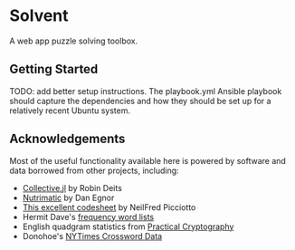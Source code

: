 # Solvent

A web app puzzle solving toolbox.

## Getting Started

TODO: add better setup instructions. The playbook.yml Ansible playbook should
capture the dependencies and how they should be set up for a relatively recent
Ubuntu system.

## Acknowledgements

Most of the useful functionality available here is powered by software and data
borrowed from other projects, including:

* [Collective.jl](https://github.com/rdeits/Collective.jl) by Robin Deits
* [Nutrimatic](https://nutrimatic.org/) by Dan Egnor
* [This excellent codesheet](http://www.derf.net/encodings/codesheet.pdf) by NeilFred Picciotto
* Hermit Dave's [frequency word lists](https://github.com/hermitdave/FrequencyWords)
* English quadgram statistics from [Practical Cryptography](http://practicalcryptography.com/cryptanalysis/text-characterisation/quadgrams/)
* Donohoe's [NYTimes Crossword Data](https://github.com/donohoe/nyt-crossword)
